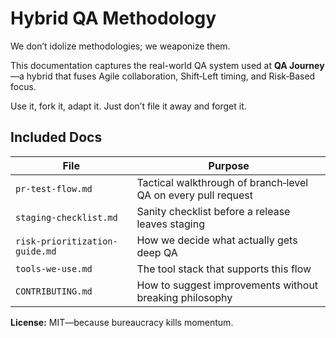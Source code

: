 # Hybrid QA Methodology

We don’t idolize methodologies; we weaponize them.

This documentation captures the real-world QA system used at **QA Journey**—a hybrid that fuses Agile collaboration, Shift‑Left timing, and Risk‑Based focus.

Use it, fork it, adapt it. Just don’t file it away and forget it.

## Included Docs
| File | Purpose |
|------|---------|
| `pr-test-flow.md` | Tactical walkthrough of branch‑level QA on every pull request |
| `staging-checklist.md` | Sanity checklist before a release leaves staging |
| `risk-prioritization-guide.md` | How we decide what actually gets deep QA |
| `tools-we-use.md` | The tool stack that supports this flow |
| `CONTRIBUTING.md` | How to suggest improvements without breaking philosophy |

**License:** MIT—because bureaucracy kills momentum.
